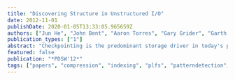 ```yaml
---
title: "Discovering Structure in Unstructured I/O"
date: 2012-11-01
publishDate: 2020-01-05T13:33:05.965659Z
authors: ["Jun He", "John Bent", "Aaron Torres", "Gary Grider", "Garth Gibson", "Carlos Maltzahn", "Xian-He Sun"]
publication_types: ["1"]
abstract: "Checkpointing is the predominant storage driver in today's petascale supercomputers and is expected to remain as such in tomorrow's exascale supercomputers. Users typically prefer to checkpoint into a shared file yet parallel file systems often perform poorly for shared file writing. A powerful technique to address this problem is to transparently transform shared file writing into many exclusively written as is done in ADIOS and PLFS. Unfortunately, the metadata to reconstruct the fragments into the original file grows with the number of writers. As such, the current approach cannot scale to exaflop supercomputers due to the large overhead of creating and reassembling the metadata. In this paper, we develop and evaluate algorithms by which patterns in the PLFS metadata can be discovered and then used to replace the current metadata. Our evaluation shows that these patterns reduce the size of the metadata by several orders of magnitude, increase the performance of writes by up to 40 percent, and the performance of reads by up to 480 percent. This contribution therefore can allow current checkpointing models to survive the transition from peta- to exascale."
featured: false
publication: "*PDSW'12*"
tags: ["papers", "compression", "indexing", "plfs", "patterndetection", "checkpointing"]
---
```



